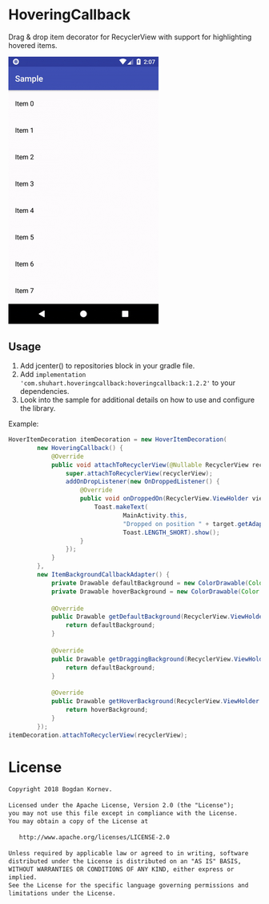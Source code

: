 # HoveringCallback
Drag & drop item decorator for RecyclerView with support for highlighting hovered items.

<img src="/images/demo.gif" alt="Sample" width="300px" />

Usage
-----

1. Add jcenter() to repositories block in your gradle file.
2. Add `implementation 'com.shuhart.hoveringcallback:hoveringcallback:1.2.2'` to your dependencies.
3. Look into the sample for additional details on how to use and configure the library.

Example:

```java
HoverItemDecoration itemDecoration = new HoverItemDecoration(
        new HoveringCallback() {
            @Override
            public void attachToRecyclerView(@Nullable RecyclerView recyclerView) {
                super.attachToRecyclerView(recyclerView);
                addOnDropListener(new OnDroppedListener() {
                    @Override
                    public void onDroppedOn(RecyclerView.ViewHolder viewHolder, RecyclerView.ViewHolder target) {
                        Toast.makeText(
                                MainActivity.this,
                                "Dropped on position " + target.getAdapterPosition(),
                                Toast.LENGTH_SHORT).show();
                    }
                });
            }
        },
        new ItemBackgroundCallbackAdapter() {
            private Drawable defaultBackground = new ColorDrawable(Color.WHITE);
            private Drawable hoverBackground = new ColorDrawable(Color.parseColor("#e9effb"));

            @Override
            public Drawable getDefaultBackground(RecyclerView.ViewHolder viewHolder) {
                return defaultBackground;
            }

            @Override
            public Drawable getDraggingBackground(RecyclerView.ViewHolder viewHolder) {
                return defaultBackground;
            }

            @Override
            public Drawable getHoverBackground(RecyclerView.ViewHolder viewHolder) {
                return hoverBackground;
            }
        });
itemDecoration.attachToRecyclerView(recyclerView);
```
License
=======

    Copyright 2018 Bogdan Kornev.

    Licensed under the Apache License, Version 2.0 (the "License");
    you may not use this file except in compliance with the License.
    You may obtain a copy of the License at

       http://www.apache.org/licenses/LICENSE-2.0

    Unless required by applicable law or agreed to in writing, software
    distributed under the License is distributed on an "AS IS" BASIS,
    WITHOUT WARRANTIES OR CONDITIONS OF ANY KIND, either express or implied.
    See the License for the specific language governing permissions and
    limitations under the License.
